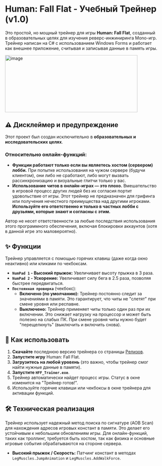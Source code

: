 # Human: Fall Flat - Учебный Трейнер (v1.0)

Это простой, но мощный трейнер для игры **Human: Fall Flat**, созданный в образовательных целях для изучения реверс-инжиниринга Mono-игр. Трейнер написан на C# с использованием Windows Forms и работает как внешнее приложение, считывая и записывая данные в память игры.

<img width="435" height="188" alt="image" src="https://github.com/user-attachments/assets/87fee3e8-24f4-4cbd-addb-17c4c26d4a6b" />

## ⚠️ Дисклеймер и предупреждение

Этот проект был создан исключительно в **образовательных и исследовательских целях**.

### **Относительно онлайн-функций:**

*   **Функции работают только если вы являетесь хостом (сервером) лобби.** При попытке использования на чужом сервере (будучи клиентом), они либо не сработают, либо могут вызвать рассинхронизацию и визуальные глитчи только у вас.
*   **Использование читов в онлайн-играх — это плохо.** Вмешательство в игровой процесс других людей без их согласия портит удовольствие от игры. Этот трейнер не предназначен для грифинга или получения нечестного преимущества над другими игроками. **Используйте его ответственно и только в частных лобби с друзьями, которые знают и согласны с этим.**

Автор не несет ответственности за любые последствия использования этого программного обеспечения, включая блокировки аккаунтов (хотя в данной игре это маловероятно).

## ✨ Функции

Трейнер управляется с помощью горячих клавиш (даже когда окно неактивно) или кликами по чекбоксам.

*   **`NumPad 1` - Высокий прыжок:** Увеличивает высоту прыжка в 3 раза.
*   **`NumPad 2` - Ускорение:** Увеличивает силу бега в 2.5 раза, позволяя быстрее передвигаться.
*   **`Постоянная проверка`** (чекбокс):
    *   **Включено (по умолчанию):** Трейнер постоянно следит за значениями в памяти. Это гарантирует, что читы не "слетят" при смене уровня или респавне.
    *   **Выключено:** Трейнер применяет читы только один раз при их включении. Это снижает нагрузку на процессор и может быть полезно на слабых ПК. При смене уровня читы нужно будет "перещелкнуть" (выключить и включить снова).

## 🚀 Как использовать

1.  **Скачайте** последнюю версию трейнера со страницы [Релизов](https://github.com/cat228608/Human-Fall-Flat-Trainer/releases).
2.  **Запустите игру** Human: Fall Flat.
3.  **Загрузитесь на любой уровень** (это важно, чтобы трейнер смог найти нужные данные в памяти).
4.  **Запустите `HFF_Trainer.exe`**.
5.  Трейнер автоматически найдет процесс игры. Статус в окне изменится на "Трейнер готов!".
6.  Используйте горячие клавиши или чекбоксы в окне трейнера для активации функций.

## 🛠️ Техническая реализация

Трейнер использует надежный метод поиска по сигнатуре (AOB Scan) для нахождения адресов игровых констант в памяти. Это делает его устойчивым к небольшим обновлениям игры. Для онлайн-функций, таких как троллинг, требуется быть хостом, так как физика и основные игровые события обрабатываются на стороне сервера.

*   **Высокий прыжок / Скорость:** Патчинг констант в методах `LegMuscles.JumpAnimation` и `LegMuscles.AddWalkForce`.
